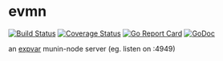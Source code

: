 # evmn
[![Build Status](https://travis-ci.org/cogolabs/evmn.svg?branch=master)](https://travis-ci.org/cogolabs/evmn)
[![Coverage Status](https://img.shields.io/coveralls/cogolabs/evmn.svg)](https://coveralls.io/github/cogolabs/evmn)
[![Go Report Card](https://goreportcard.com/badge/github.com/cogolabs/evmn)](https://goreportcard.com/report/github.com/cogolabs/evmn)
[![GoDoc](https://godoc.org/github.com/cogolabs/evmn?status.svg)](https://godoc.org/github.com/cogolabs/evmn)

an [expvar](https://golang.org/pkg/expvar/) munin-node server (eg. listen on :4949)
